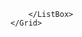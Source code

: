 <Window x:Class="CompilerLab.Window1"
        xmlns="http://schemas.microsoft.com/winfx/2006/xaml/presentation"
        xmlns:x="http://schemas.microsoft.com/winfx/2006/xaml"
        xmlns:d="http://schemas.microsoft.com/expression/blend/2008"
        xmlns:mc="http://schemas.openxmlformats.org/markup-compatibility/2006"
        xmlns:local="clr-namespace:CompilerLab"
        mc:Ignorable="d"
        Title="" Height="450" Width="800">
    <Grid>
        <ListBox>
            <Label Content="Файл" Name ="FileLabel"></Label>
            <ListBoxItem>
                <TextBlock Text="Создать - создает файл с указанным именем и с указанной дирректорией. Функция также доступна на панели инструментов." Name ="CreateBlock"></TextBlock>
            </ListBoxItem>
            <ListBoxItem>
                <TextBlock Text="Открыть - открывает файл с указанным именем и с указанной дирректорией. Функция также доступна на панели инструментов." Name ="OpenBlock"></TextBlock>
            </ListBoxItem>
            <ListBoxItem>
                <TextBlock Text="Сохранить - сохраняет изменения в открытом файле. Функция также доступна на панели инструментов." Name ="SaveBlock"></TextBlock>
            </ListBoxItem>
            <ListBoxItem>
                <TextBlock Text="Сохранить как - сохраняет файл с указанным именем и с указанной дирректорией." Name ="SaveAsBlock"></TextBlock>
            </ListBoxItem>
            <ListBoxItem>
                <TextBlock Text="Выход - закрывает открытый файл." Name="ExitBlock"></TextBlock>
            </ListBoxItem>
            <Label Content="Правка" Name="EditLabel"></Label>
            <ListBoxItem>
                <TextBlock Text="Отменить - отменяет последнее изменение в файле. Функция также доступна на панели инструментов." Name="UndoBlock"></TextBlock>
            </ListBoxItem>
            <ListBoxItem>
                <TextBlock Text="Повторить - повторяет последнее отмененное изменение в файле. Функция также доступна на панели инструментов." Name ="RedoBlock"></TextBlock>
            </ListBoxItem>
            <ListBoxItem>
                <TextBlock Text="Вырезать - вырезает и сохраняет в буфере обмена выделенный текст. Функция также доступна на панели инструментов." Name="CutBlock"></TextBlock>
            </ListBoxItem>
            <ListBoxItem>
                <TextBlock Text="Копировать - копирует  в буфер обмена выделенный текст. Функция также доступна на панели инструментов." Name ="CopyBlock"></TextBlock>
            </ListBoxItem>
            <ListBoxItem>
                <TextBlock Text="Вставить - вставляет текст из буфера обмена. Функция также доступна на панели инструментов." Name ="PasteBlock"></TextBlock>
            </ListBoxItem>
            <ListBoxItem>
                <TextBlock Text="Удалить - удаляет выделенный выделенный текст." Name="DeleteBlock"></TextBlock>
            </ListBoxItem>
            <ListBoxItem>
                <TextBlock Text="Выделить все - выделяет весь текст в документе." Name="SelectAllBLock"></TextBlock>
            </ListBoxItem>
            <Label Content="Настройки" Name="SettingsLabel"></Label>
            <ListBoxItem>
                <TextBlock Text="Язык - смена языка в программе." Name="LangBlock"></TextBlock>
            </ListBoxItem>
            <Label Content="Панель инструментов" Name="InstPanel"></Label>
            <ListBoxItem>
                <TextBlock Text="Содержит функции для работы с текстом, а также кнопки запустить, вызов справки и информации о программе и окна изменения размера шрифта в программе. При наведении на элементы пользователь может увидеть подсказки описывающие действия назначенные кнопкам" Name="Toolblock"></TextBlock>
            </ListBoxItem>

        </ListBox>
    </Grid>
</Window>
